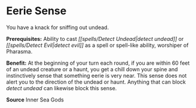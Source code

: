 ﻿---
cssclass: [feats]

---
# Eerie Sense

You have a knack for sniffing out undead.

**Prerequisites:** Ability to cast _[[spells/Detect Undead|detect undead]]_ or _[[spells/Detect Evil|detect evil]]_ as a spell or spell-like ability, worshiper of Pharasma.

**Benefit:** At the beginning of your turn each round, if you are within 60 feet of an undead creature or a haunt, you get a chill down your spine and instinctively sense that something eerie is very near. This sense does not alert you to the direction of the undead or haunt. Anything that can block _detect undead_ can likewise block this sense.

**Source** Inner Sea Gods